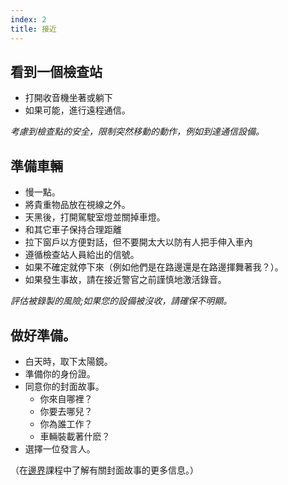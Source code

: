 ```yaml
---
index: 2
title: 接近
---
```

## 看到一個檢查站

*   打開收音機坐著或躺下
*   如果可能，進行遠程通信。

*考慮到檢查點的安全，限制突然移動的動作，例如到達通信設備。*

## 準備車輛

*   慢一點。
*   將貴重物品放在視線之外。
*   天黑後，打開駕駛室燈並關掉車燈。
*   和其它車子保持合理距離
*   拉下窗戶以方便對話，但不要開太大以防有人把手伸入車內
*   遵循檢查站人員給出的信號。
*   如果不確定就停下來（例如他們是在路邊還是在路邊揮舞著我？）。
*   如果發生事故，請在接近警官之前謹慎地激活錄音。

*評估被錄製的風險;如果您的設備被沒收，請確保不明顯。*

## 做好準備。

*   白天時，取下太陽鏡。
*   準備你的身份證。
*   同意你的封面故事。
    * 你來自哪裡？
    * 你要去哪兒？
    * 你為誰工作？
    * 車輛裝載著什麽？
*   選擇一位發言人。

（在[邊界](umbrella://travel/borders)課程中了解有關封面故事的更多信息。）